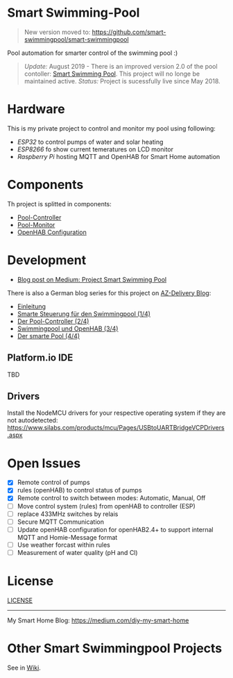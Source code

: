 # Smart Swimming-Pool

> New version moved to: https://github.com/smart-swimmingpool/smart-swimmingpool

Pool automation for smarter control of the swimming pool :)


> *Update:* August 2019 - There is an improved version 2.0 of the pool contoller: [Smart Swimming Pool](https://smart-swimmingpool.github.io/smart-swimmingpool/). This project will no longe be maintained active.
> *Status:* Project is sucessfully live since May 2018.

# Hardware

This is my private project to control and monitor my pool using following:

* _ESP32_ to control pumps of water and solar heating
* _ESP8266_ fo show current temeratures on LCD monitor
* _Raspberry Pi_ hosting MQTT and OpenHAB for Smart Home automation

# Components

Th project is splitted in components:

* [Pool-Controller](Pool-Controller)
* [Pool-Monitor](Pool-Monitor)
* [OpenHAB Configuration](OpenHAB) 

# Development
- [Blog post on Medium: Project Smart Swimming Pool](https://medium.com/@stritti/project-smart-swimmingpool-4c40eb6741f6)

There is also a German blog series for this project on [AZ-Delivery Blog](https://www.az-delivery.de/):

- [Einleitung](https://www.az-delivery.de/blogs/azdelivery-blog-fur-arduino-und-raspberry-pi/projekt-smart-swimmingpool-einleitung?ls=de)
- [Smarte Steuerung für den Swimmingpool (1/4)](https://www.az-delivery.de/blogs/azdelivery-blog-fur-arduino-und-raspberry-pi/smarte-steuerung-fuer-den-swimmingpool-1-4?ls=de)
- [Der Pool-Controller (2/4)](https://www.az-delivery.de/blogs/azdelivery-blog-fur-arduino-und-raspberry-pi/smarte-steuerung-fuer-den-swimmingpool-2-4?ls=de)
- [Swimmingpool und OpenHAB (3/4)](https://www.az-delivery.de/blogs/azdelivery-blog-fur-arduino-und-raspberry-pi/smarte-steuerung-fuer-den-swimmingpool-3-4?ls=de)
- [Der smarte Pool (4/4)](https://www.az-delivery.de/blogs/azdelivery-blog-fur-arduino-und-raspberry-pi/smarte-steuerung-fuer-den-swimmingpool-4-4?ls=de)

## Platform.io IDE

TBD

## Drivers
Install the NodeMCU drivers for your respective operating system if they are not autodetected: https://www.silabs.com/products/mcu/Pages/USBtoUARTBridgeVCPDrivers.aspx

# Open Issues
- [x] Remote control of pumps
- [x] rules (openHAB) to control status of pumps
- [x] Remote control to switch between modes: Automatic, Manual, Off
- [ ] Move control system (rules) from openHAB to controller (ESP)
- [ ] replace 433MHz switches by relais
- [ ] Secure MQTT Communication
- [ ] Update openHAB configuration for openHAB2.4+ to support internal MQTT and Homie-Message format
- [ ] Use weather forcast within rules
- [ ] Measurement of water quality (pH and Cl)

# License

[LICENSE](LICENSE)

---

My Smart Home Blog: https://medium.com/diy-my-smart-home 


# Other Smart Swimmingpool Projects

See in [Wiki](https://github.com/stritti/smart-swimming-pool/wiki/Resources).
